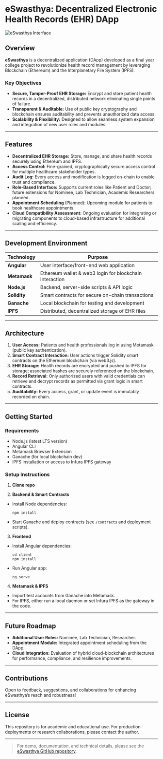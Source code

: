 # eSwasthya: Decentralized Electronic Health Records (EHR) DApp

![eSwasthya Interface](https://github.com/abhaygupta12/eSwasthya/assets/71281005/7e986239-87cc-4b67-b7ae-d4d7d9c906bb)

## Overview

**eSwasthya** is a decentralized application (DApp) developed as a final year college project to revolutionize health record management by leveraging Blockchain (Ethereum) and the Interplanetary File System (IPFS).

### Key Objectives

- **Secure, Tamper-Proof EHR Storage:** Encrypt and store patient health records in a decentralized, distributed network eliminating single points of failure.
- **Transparent & Auditable:** Use of public key cryptography and blockchain ensures auditability and prevents unauthorized data access.
- **Scalability & Flexibility:** Designed to allow seamless system expansion and integration of new user roles and modules.

---

## Features

- **Decentralized EHR Storage:** Store, manage, and share health records securely using Ethereum and IPFS.
- **Access Control:** Fine-grained, cryptographically secure access control for multiple healthcare stakeholder types.
- **Audit Log:** Every access and modification is logged on-chain to enable trust and compliance.
- **Role-Based Interface:** Supports current roles like Patient and Doctor; future extensions for Nominee, Lab Technician, Academic Researchers planned.
- **Appointment Scheduling** (Planned): Upcoming module for patients to book healthcare appointments.
- **Cloud Compatibility Assessment:** Ongoing evaluation for integrating or migrating components to cloud-based infrastructure for additional scaling and efficiency.

---

## Development Environment

| Technology     | Purpose                                                  |
|----------------|----------------------------------------------------------|
| **Angular**    | User interface/front-end web application                |
| **Metamask**   | Ethereum wallet & web3 login for blockchain interaction |
| **Node.js**    | Backend, server-side scripts & API logic                |
| **Solidity**   | Smart contracts for secure on-chain transactions        |
| **Ganache**    | Local blockchain for testing and development            |
| **IPFS**       | Distributed, decentralized storage of EHR files         |

---

## Architecture

1. **User Access:** Patients and health professionals log in using Metamask (public key authentication).
2. **Smart Contract Interaction:** User actions trigger Solidity smart contracts on the Ethereum blockchain (via web3.js).
3. **EHR Storage:** Health records are encrypted and pushed to IPFS for storage; associated hashes are securely referenced on the blockchain.
4. **Record Retrieval:** Only authorized users with valid credentials can retrieve and decrypt records as permitted via grant logic in smart contracts.
5. **Auditability:** Every access, grant, or update event is immutably recorded on chain.

---

## Getting Started

### Requirements

- Node.js (latest LTS version)
- Angular CLI
- Metamask Browser Extension
- Ganache (for local blockchain dev)
- IPFS installation or access to Infura IPFS gateway

### Setup Instructions

1. **Clone repo**

2. **Backend & Smart Contracts**
- Install Node dependencies:
  ```
  npm install
  ```
- Start Ganache and deploy contracts (see `/contracts` and deployment scripts).

3. **Frontend**
- Install Angular dependencies:
  ```
  cd client
  npm install
  ```
- Run Angular app:
  ```
  ng serve
  ```

4. **Metamask & IPFS**
- Import test accounts from Ganache into Metamask.
- For IPFS, either run a local daemon or set Infura IPFS as the gateway in the code.

---

## Future Roadmap

- **Additional User Roles:** Nominee, Lab Technician, Researcher.
- **Appointment Module:** Integrated appointment scheduling from the DApp.
- **Cloud Integration:** Evaluation of hybrid cloud-blockchain architectures for performance, compliance, and resilience improvements.

---

## Contributions

Open to feedback, suggestions, and collaborations for enhancing eSwasthya’s reach and robustness!

---

## License

This repository is for academic and educational use. For production deployments or research collaborations, please contact the author.

---

> For demo, documentation, and technical details, please see the [eSwasthya GitHub repository](https://github.com/abhaygupta12/eSwasthya).

